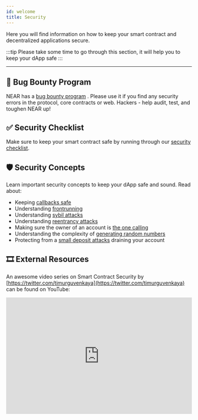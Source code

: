 ```yaml
---
id: welcome
title: Security
---
```


Here you will find information on how to keep your smart contract and decentralized applications secure.

:::tip
Please take some time to go through this section, it will help you to keep your dApp safe
:::

---

## 🐞 Bug Bounty Program
NEAR has a [bug bounty program](https://hackenproof.com/company/near/programs) . Please use it if you find any security errors in the protocol, core contracts or web. Hackers - help audit, test, and toughen NEAR up!

## ✅ Security Checklist
Make sure to keep your smart contract safe by running through our [security checklist](checklist.md).

## 🛡️ Security Concepts
Learn important security concepts to keep your dApp safe and sound.  Read about:

- Keeping [callbacks safe](./callbacks.md)
- Understanding [frontrunning](./frontrunning.md)
- Understanding [sybil attacks](./sybil.md)
- Understanding [reentrancy attacks](./reentrancy.md)
- Making sure the owner of an account is [the one calling](./one_yocto.md)
- Understanding the complexity of [generating random numbers](./random.md)
- Protecting from a [small deposit attacks](./storage.md) draining your account

## 🎞️ External Resources

An awesome video series on Smart Contract Security by [https://twitter.com/timurguvenkaya](https://twitter.com/timurguvenkaya) can be found on YouTube:

<iframe width="100%" height="315" src="https://www.youtube.com/embed/DrRr6nru0no?si=FxLJK-LYHrAqX0hc" title="YouTube video player" frameborder="0" allow="accelerometer; autoplay; clipboard-write; encrypted-media; gyroscope; picture-in-picture; web-share" referrerpolicy="strict-origin-when-cross-origin" allowfullscreen></iframe>